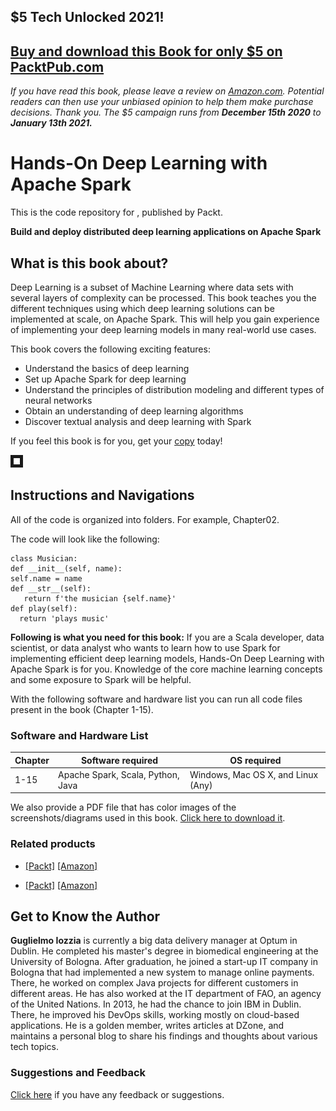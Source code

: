 ## $5 Tech Unlocked 2021!
[Buy and download this Book for only $5 on PacktPub.com](https://www.packtpub.com/product/hands-on-deep-learning-with-apache-spark/9781788994613)
-----
*If you have read this book, please leave a review on [Amazon.com](https://www.amazon.com/gp/product/1788994612).     Potential readers can then use your unbiased opinion to help them make purchase decisions. Thank you. The $5 campaign         runs from __December 15th 2020__ to __January 13th 2021.__*

# 	Hands-On Deep Learning with Apache Spark

<a href="https://www.packtpub.com/big-data-and-business-intelligence/hands-deep-learning-apache-spark?utm_source=github&utm_medium=repository&utm_campaign=9781788994613"><img src="" alt="" height="256px" align="right"></a>

This is the code repository for [](https://www.packtpub.com/big-data-and-business-intelligence/hands-deep-learning-apache-spark?utm_source=github&utm_medium=repository&utm_campaign=9781788994613), published by Packt.

**Build and deploy distributed deep learning applications on Apache Spark**

## What is this book about?
Deep Learning is a subset of Machine Learning where data sets with several layers of complexity can be processed. This book teaches you the different techniques using which deep learning solutions can be implemented at scale, on Apache Spark. This will help you gain experience of implementing your deep learning models in many real-world use cases.

This book covers the following exciting features:
* Understand the basics of deep learning
* Set up Apache Spark for deep learning
* Understand the principles of distribution modeling and different types of neural networks
* Obtain an understanding of deep learning algorithms
* Discover textual analysis and deep learning with Spark


If you feel this book is for you, get your [copy](https://www.amazon.com/dp/1-788-83748-7) today!

<a href="https://www.packtpub.com/?utm_source=github&utm_medium=banner&utm_campaign=GitHubBanner"><img src="https://raw.githubusercontent.com/PacktPublishing/GitHub/master/GitHub.png" 
alt="https://www.packtpub.com/" border="5" /></a>

## Instructions and Navigations
All of the code is organized into folders. For example, Chapter02.

The code will look like the following:
```
class Musician:
def __init__(self, name):
self.name = name
def __str__(self):
   return f'the musician {self.name}'
def play(self):
  return 'plays music'
```

**Following is what you need for this book:**
If you are a Scala developer, data scientist, or data analyst who wants to learn how to use Spark for implementing efficient deep learning models, Hands-On Deep Learning with Apache Spark is for you. Knowledge of the core machine learning concepts and some exposure to Spark will be helpful.

With the following software and hardware list you can run all code files present in the book (Chapter 1-15).
### Software and Hardware List
| Chapter  | Software required                 | OS required                         |
| -------- | ----------------------------------| ----------------------------------- |
|  1-15    | Apache Spark, Scala, Python, Java | Windows, Mac OS X, and Linux (Any)  |

We also provide a PDF file that has color images of the screenshots/diagrams used in this book. [Click here to download it]().

### Related products
*  [[Packt]](https://www.packtpub.com/big-data-and-business-intelligence/apache-spark-deep-learning-cookbook?utm_source=github&utm_medium=repository&utm_campaign=9781788474221) [[Amazon]](https://www.amazon.com/dp/1-788-99666-6)

*  [[Packt]](https://www.packtpub.com/big-data-and-business-intelligence/machine-learning-apache-spark-quick-start-guide?utm_source=github&utm_medium=repository&utm_campaign=9781789346565) [[Amazon]](https://www.amazon.com/dp/1-788-83583-2)



## Get to Know the Author
**Guglielmo Iozzia**
is currently a big data delivery manager at Optum in Dublin. He completed his master's degree in biomedical engineering at the University of Bologna. After graduation, he joined a start-up IT company in Bologna that had implemented a new system to manage online payments. There, he worked on complex Java projects for different customers in different areas. He has also worked at the IT department of FAO, an agency of the United Nations. In 2013, he had the chance to join IBM in Dublin. There, he improved his DevOps skills, working mostly on cloud-based applications. He is a golden member, writes articles at DZone, and maintains a personal blog to share his findings and thoughts about various tech topics.





### Suggestions and Feedback
[Click here](https://docs.google.com/forms/d/e/1FAIpQLSdy7dATC6QmEL81FIUuymZ0Wy9vH1jHkvpY57OiMeKGqib_Ow/viewform) if you have any feedback or suggestions.


